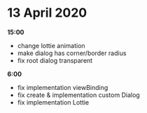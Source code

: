 # 13 April 2020

**15:00**
* change lottie animation
* make dialog has corner/border radius
* fix root dialog transparent

**6:00**
* fix implementation viewBinding
* fix create & implementation custom Dialog
* fix implementation Lottie
